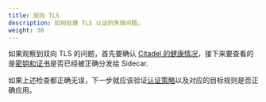 ```yaml
---
title: 双向 TLS
description: 如何处理 TLS 认证的失效问题。
weight: 30
---
```


如果观察到双向 TLS 的问题，首先要确认 [Citadel 的健康情况](/zh/docs/ops/security/repairing-citadel/)，接下来要查看的是[密钥和证书](/docs/ops/troubleshooting/security-issues/)是否已经被正确分发给 Sidecar.

如果上述检查都正确无误，下一步就应该验证[认证策略](/zh/docs/tasks/security/authn-policy/)以及对应的目标规则是否正确应用。
